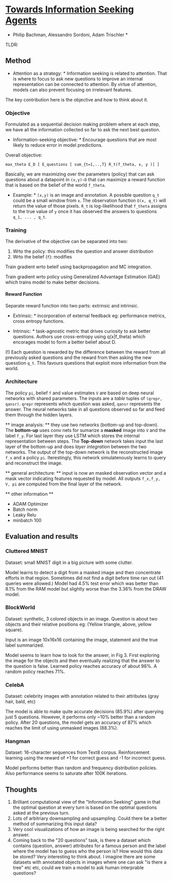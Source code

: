 # [Towards Information Seeking Agents](https://arxiv.org/pdf/1612.02605v1.pdf)
* Philip Bachman, Alessandro Sordoni, Adam Trischler *


TLDR: 

## Method

* Attention as a strategy: * Information seeking is related to attention. That is where to focus to ask new questions to improve an internal representation can be connected to attention. By virtue of attention, models can also prevent focusing on irrelevant features. 

The key contribution here is the objective and how to think about it.

### Objective

Formulated as a sequential decision making problem where at each step, we have all the information collected so far to ask the next best question. 

* Information-seeking objective: * Encourage questions that are most likely to reduce error in model predictions. 

Overall objective:

`max_theta E_D [ E_questions [ sum_{t=1,..,T} R_t(f_theta, x, y )] ]`

Basically, we are maximizing over the parameters (policy) that can ask questions about a datapoint in `(x,y)~D` that can maximize a reward function that is based on the belief of the world `f_theta`.

* Example: * `(x,y)` is an image and annotation. A possible question `q_t` could be a small window from `x`. The observation function `O(x, q_t)` will return the value of those pixels. `R_t` is log-likelihood that `f_theta` assigns to the true value of `y` once it has observed the answers to questions `q_1, ... , q_t`.

### Training

The derivative of the objective can be separated into two:

1. Wrto the policy: this modifies the question and answer distribution
2. Wrto the belief (`f`): modifies 

Train gradient wrto beleif using backpropagation and MC integration.

Train gradient wrto policy using Generalized Advantage Estimation (GAE) which trains model to make better decisions.

#### Reward Function 

Separate reward function into two parts: extrinsic and intrinsic.

* Extrinsic: * incorporation of external feedback eg: performance metrics, cross entropy functions.

* Intrinsic: * task-agnostic metric that drives curiosity to ask better questions. Authors use cross-entropy using q(x|f_theta) which encorages model to form a better belief about D.

(!) Each question is rewarded by the difference between the reward from all previously asked questions and the reward from then asking the new quesstion `q_t`. This favours questions that exploit more information from the world.

### Architecture

The policy `pi`, belief `f` and value estimates `V` are based on deep neural networks with shared parameters. The inputs are a *table* tuples of `(qrepr, qansr)`. `qrepr` represents which question was asked, `qansr` represents the answer. The neural networks take in all questions observed so far and feed them through the hidden layers. 

** image analysis: ** they use two networks (bottom-up and top-down). The **bottom-up** uses conv nets for sumarize a **masked** image into `V` and the label `f_y`. For last layer they use LSTM which stores the internal representation between steps. The **Top-down** network takes input the last layer of the bottom-up and does *layer integration* between the two networks. The output of the top-down network is the reconstructed image `f_x` and a policy `pi`. Iterestingly, this network simulatenously learns to query and reconstruct the image.

** general architecture: ** input is now an masked observation vector and a mask vector indicating features requested by model. All outputs `f_x,f_y, V, pi` are computed from the final layer of the network.

** other information **
- ADAM Optimizer
- Batch norm
- Leaky Relu
- minbatch 100


## Evaluation and results

### Cluttered MNIST

Dataset: small MNIST digit in a big picture with some clutter.

Model learns to detect a digit from a masked image and then concentrate efforts in that region. Sometimes did not find a digit before time ran out (41 queries were allowed.) Model had 4.5% test error which was better than 8.1% from the RAM model but slightly worse than the 3.36% from the DRAW model.

### BlockWorld

Dataset: synthetic, 3 colored objects in an image. Question is about two objects and their relative positions eg: (Yellow triangle, above, yellow square).

Input is an image 10x16x16 containing the image, statement and the true label summarized.

Model seems to learn how to look for the answer, in Fig 3. First exploring the image for the objects and then eventually realizing that the answer to the question is false. Learned policy reaches accuracy of about 98%. A random policy reaches 71%.


### CelebA

Dataset: celebrity images with annotation related to their attributes (gray hair, bald, etc)

The model is able to make quite accurate decisions (85.9%) after querying just 5 questions. However, it performs only ~10% better than a random policy. After 20 questions, the model gets an accuracy of 87% which reaches the limit of using unmasked images (88.3%).

### Hangman

Dataset: 16-character sequences from Text8 corpus. Reinforcement learning using the reward of +1 for correct guess and -1 for incorrect guess.

Model performs better than random and frequency distribution policies. Also performance seems to saturate after 100K iterations.


## Thoughts

1. Brilliant computational view of the "Information Seeking" game in that the optimal question at every turn is based on the optimal questions asked at the previous turn.
2. Lots of arbitriary downsampling and upsampling. Could there be a better method of summarizing this input data?
3. Very cool visualizations of how an image is being searched for the right answer. 
4. Coming back to the "20 questions" task, is there a dataset which contains (question, answer) attributes for a famous person and the label where the model has to guess who the person is? How would this data be stored? Very interesting to think about. I imagine there are some datasets with annotated objects in images where one can ask "is there a tree" etc etc, could we train a model to ask human interprable questions?